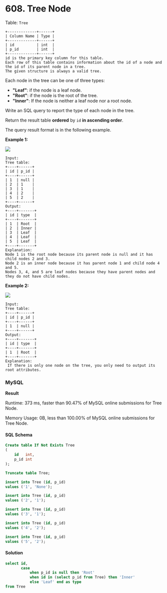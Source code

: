 # 608. Tree Node

Table: `Tree`

```
+-------------+------+
| Column Name | Type |
+-------------+------+
| id          | int  |
| p_id        | int  |
+-------------+------+
id is the primary key column for this table.
Each row of this table contains information about the id of a node and the id of its parent node in a tree.
The given structure is always a valid tree.
```

Each node in the tree can be one of three types:

* **"Leaf"**: if the node is a leaf node.
* **"Root"**: if the node is the root of the tree.
* **"Inner"**: If the node is neither a leaf node nor a root node.

Write an SQL query to report the type of each node in the tree.

Return the result table **ordered** by `id` **in ascending order**.

The query result format is in the following example.

**Example 1:**

![](https://assets.leetcode.com/uploads/2021/10/22/tree1.jpg)

```
Input: 
Tree table:
+----+------+
| id | p_id |
+----+------+
| 1  | null |
| 2  | 1    |
| 3  | 1    |
| 4  | 2    |
| 5  | 2    |
+----+------+
Output:
+----+-------+
| id | type  |
+----+-------+
| 1  | Root  |
| 2  | Inner |
| 3  | Leaf  |
| 4  | Leaf  |
| 5  | Leaf  |
+----+-------+
Explanation:
Node 1 is the root node because its parent node is null and it has child nodes 2 and 3.
Node 2 is an inner node because it has parent node 1 and child node 4 and 5.
Nodes 3, 4, and 5 are leaf nodes because they have parent nodes and they do not have child nodes.
```

**Example 2:**

![](https://assets.leetcode.com/uploads/2021/10/22/tree2.jpg)

```
Input: 
Tree table:
+----+------+
| id | p_id |
+----+------+
| 1  | null |
+----+------+
Output:
+----+-------+
| id | type  |
+----+-------+
| 1  | Root  |
+----+-------+
Explanation:
 If there is only one node on the tree, you only need to output its root attributes.
```

### MySQL <a href="#javascript" id="javascript"></a>

**Result**

Runtime: 373 ms, faster than 90.47% of MySQL online submissions for Tree Node.

Memory Usage: 0B, less than 100.00% of MySQL online submissions for Tree Node.

#### SQL Schema

```sql
Create table If Not Exists Tree
(
    id   int,
    p_id int
);

Truncate table Tree;

insert into Tree (id, p_id)
values ('1', 'None');

insert into Tree (id, p_id)
values ('2', '1');

insert into Tree (id, p_id)
values ('3', '1');

insert into Tree (id, p_id)
values ('4', '2');

insert into Tree (id, p_id)
values ('5', '2');
```

#### Solution <a href="#javascript" id="javascript"></a>

```sql
select id,
       case
           when p_id is null then 'Root'
           when id in (select p_id from Tree) then 'Inner'
           else 'Leaf' end as type
from Tree
```
